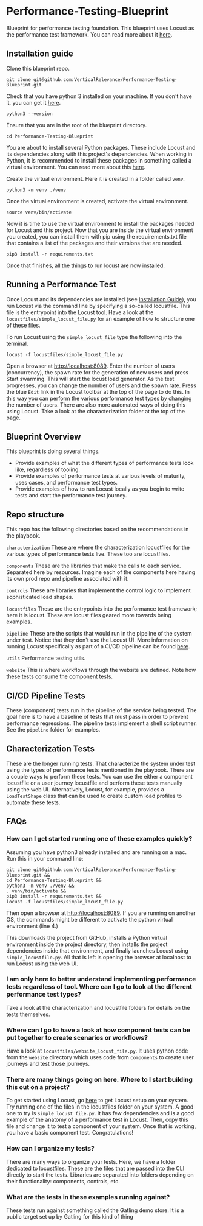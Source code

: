 # Performance-Testing-Blueprint

Blueprint for performance testing foundation. This blueprint uses Locust as the performance test framework. You can read more about it [here]().

## Installation guide

Clone this blueprint repo.

`git clone git@github.com:VerticalRelevance/Performance-Testing-Blueprint.git`

Check that you have python 3 installed on your machine. If you don't have it, you can get it [here](https://www.python.org/downloads/).

`python3 --version`

Ensure that you are in the root of the blueprint directory.

`cd Performance-Testing-Blueprint`

You are about to install several Python packages. These include Locust and its dependencies along with this project's dependencies. When working in Python, it is recommended to install these packages in something called a virtual environment. You can read more about this [here](https://docs.python.org/3/tutorial/venv.html).

Create the virtual environment. Here it is created in a folder called `venv`.

`python3 -m venv ./venv`

Once the virtual environment is created, activate the virtual environment.

`source venv/bin/activate`

Now it is time to use the virtual environment to install the packages needed for Locust and this project. Now that you are inside the virtual environment you created, you can install them with pip using the requirements.txt file that contains a list of the packages and their versions that are needed.

`pip3 install -r requirements.txt`

Once that finishes, all the things to run locust are now installed.

## Running a Performance Test

Once Locust and its dependencies are installed (see [Installation Guide](#installation-guide)), you run Locust via the command line by specifying a so-called locustfile. This file is the entrypoint into the Locust tool. Have a look at the `locustfiles/simple_locust_file.py` for an example of how to structure one of these files.

To run Locust using the `simple_locust_file` type the following into the terminal.

`locust -f locustfiles/simple_locust_file.py`

Open a browser at [http://localhost:8089](http://localhost:8089). Enter the number of users (concurrency), the spawn rate for the generation of new users and press Start swarming. This will start the locust load generator. As the test progresses, you can change the number of users and the spawn rate. Press the blue `Edit` link in the Locust toolbar at the top of the page to do this. In this way you can perform the various performance test types by changing the number of users. There are also more automated ways of doing this using Locust. Take a look at the characterization folder at the top of the page.

## Blueprint Overview
This blueprint is doing several things.
- Provide examples of what the different types of performance tests look like, regardless of tooling.
- Provide examples of performance tests at various levels of maturity, uses cases, and performance test types.
- Provide examples of how to run Locust locally as you begin to write tests and start the performance test journey.

## Repo structure

This repo has the following directories based on the recommendations in the playbook.

`characterization` These are where the characterization locustfiles for the various types of performance tests live. These too are locustfiles.

`components` These are the libraries that make the calls to each service. Separated here by resources. Imagine each of the components here having its own prod repo and pipeline associated with it.

`controls` These are libraries that implement the control logic to implement sophisticated load shapes.

`locustfiles` These are the entrypoints into the performance test framework; here it is locust. These are locust files geared more towards being examples.

`pipeline` These are the scripts that would run in the pipeline of the system under test. Notice that they don't use the Locust UI. More information on running Locust specifically as part of a CI/CD pipeline can be found [here](https://docs.locust.io/en/stable/running-without-web-ui.html).

`utils` Performance testing utils.

`website` This is where workflows through the website are defined. Note how these tests consume the component tests.

## CI/CD Pipeline Tests

These (component) tests run in the pipeline of the service being tested. The goal here is to have a baseline of tests that must pass in order to prevent performance regressions. The pipeline tests implement a shell script runner. See the `pipeline` folder for examples.

## Characterization Tests

These are the longer running tests. That characterize the system under test using the types of performance tests mentioned in the playbook. There are a couple ways to perform these tests. You can use the either a component locustfile or a user journey locustfile and perform these tests manually using the web UI. Alternatively, Locust, for example, provides a `LoadTestShape` class that can be used to create custom load profiles to automate these tests. 

## FAQs

### How can I get started running one of these examples quickly?
Assuming you have python3 already installed and are running on a mac. Run this in your command line:
```
git clone git@github.com:VerticalRelevance/Performance-Testing-Blueprint.git &&
cd Performance-Testing-Blueprint && 
python3 -m venv ./venv &&
. venv/bin/activate &&
pip3 install -r requirements.txt &&
locust -f locustfiles/simple_locust_file.py
```
Then open a browser at [http://localhost:8089](http://localhost:8089).
If you are running on another OS, the commands might be different to activate the python virtual environment (line 4.)

This downloads the project from GitHub, installs a Python virtual environment inside the project directory, then installs the project dependencies inside that environment, and finally launches Locust using `simple_locustfile.py`. All that is left is opening the browser at localhost to run Locust using the web UI.

### I am only here to better understand implementing performance tests regardless of tool. Where can I go to look at the different performance test types?
Take a look at the characterization and locustfile folders for details on the tests themselves.

### Where can I go to have a look at how component tests can be put together to create scenarios or workflows?
Have a look at `locustfiles/website_locust_file.py`. It uses python code from the `website` directory which uses code from `components` to create user journeys and test those journeys.

### There are many things going on here. Where to I start building this out on a project?
To get started using Locust, go [here](https://docs.locust.io/en/stable/quickstart.html) to get Locust setup on your system. Try running one of the files in the locustfiles folder on your system. A good one to try is `simple_locust_file.py`. It has few dependencies and is a good example of the anatomy of a performance test in Locust. Then, copy this file and change it to test a component of your system. Once that is working, you have a basic component test. Congratulations!

### How can I organize my tests?
There are many ways to organize your tests. Here, we have a folder dedicated to locustfiles. These are the files that are passed into the CLI directly to start the tests. Libraries are separated into folders depending on their functionality: components, controls, etc.

### What are the tests in these examples running against?
These tests run against something called the Gatling demo store. It is a public target set up by Gatling for this kind of thing
